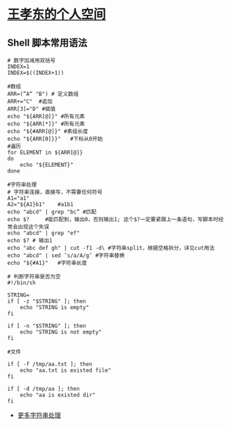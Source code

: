 # [王孝东的个人空间](https://scm-git.github.io/)
## Shell 脚本常用语法

```shell
# 数字加减用双括号
INDEX=1
INDEX=$((INDEX+1))

#数组
ARR=(”A“ "B") # 定义数组
ARR+="C"  #追加
ARR[3]="D" #赋值
echo "${ARR[@]}" #所有元素
echo "${ARR[*]}" #所有元素
echo "${#ARR[@]}" #素组长度
echo "${ARR[0]}}"   #下标从0开始
#遍历
for ELEMENT in ${ARR[@]}
do
    echo "${ELEMENT}"
done

#字符串处理
# 字符串连接，直接写，不需要任何符号
A1="a1"
A2="${A1}b1"    #a1b1
echo "abcd" | grep "bc” #匹配
echo $?     #能匹配到，输出0，否则输出1; 这个$?一定要紧跟上一条语句，写脚本时经常会出现这个失误
echo "abcd" | grep "ef"
echo $? # 输出1
echo "abc def gh" | cut -f1 -d\ #字符串split，根据空格拆分，详见cut用法
echo "abcd" | sed ’s/a/A/g‘ #字符串替换
echo "${#A1}"   #字符串长度

# 判断字符串是否为空
#!/bin/sh

STRING=
if [ -z "$STRING" ]; then
    echo "STRING is empty"
fi

if [ -n "$STRING" ]; then
    echo "STRING is not empty"
fi

#文件

if [ -f /tmp/aa.txt ]; then
    echo "aa.txt is existed file"
fi

if [ -d /tmp/aa ]; then
    echo "aa is existed dir"
fi
```



* [更多字符串处理](http://www.cnblogs.com/chengmo/archive/2010/10/02/1841355.html)
